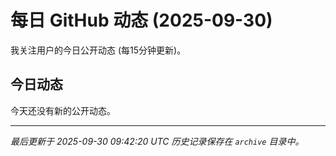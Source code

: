 # 每日 GitHub 动态 (2025-09-30)

我关注用户的今日公开动态 (每15分钟更新)。

## 今日动态

今天还没有新的公开动态。

---
*最后更新于 2025-09-30 09:42:20 UTC*
*历史记录保存在 `archive` 目录中。*
